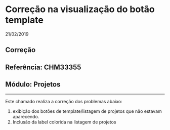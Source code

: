 # Correção na visualização do botão template
21/02/2019
## Correção
## Referência: CHM33355
## Módulo: Projetos
***

Este chamado realiza a correção dos problemas abaixo:

 1. exibição dos botões de template/listagem de projetos que não estavam aparecendo.
 2. Inclusão da label colorida na listagem de projetos